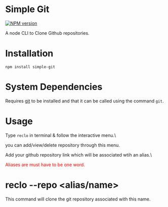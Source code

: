 # Simple Git

[![NPM version](https://img.shields.io/static/v1?label=npm&message=1.0.1&color=blueviolet)](https://www.npmjs.com/package/reclo)

A  node CLI to Clone Github repositories.


# Installation

`npm install simple-git`

# System Dependencies

Requires [git](https://git-scm.com/downloads) to be installed and that it can be called using the command `git`.

# Usage

Type ```reclo``` in terminal & follow the interactive menu.\

you can add/view/delete repository through this menu.

Add  your github repository link which will be associated wtih an alias.\

<span style="color:red">Aliases are must have to be one word.</span>


# reclo --repo <alias/name>

This command will clone the git repository associated with this name.